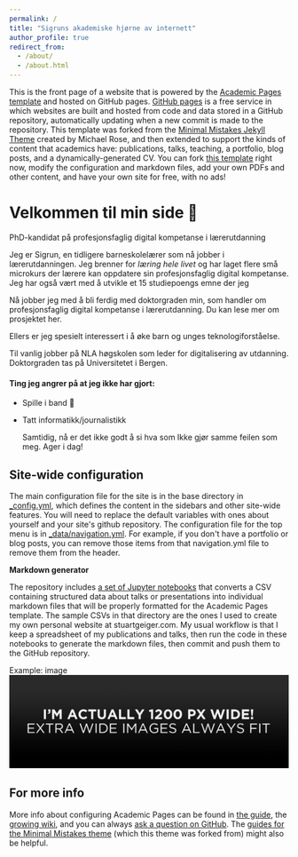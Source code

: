 ```yaml
---
permalink: /
title: "Sigruns akademiske hjørne av internett"
author_profile: true
redirect_from: 
  - /about/
  - /about.html
---
```


This is the front page of a website that is powered by the [Academic Pages template](https://github.com/academicpages/academicpages.github.io) and hosted on GitHub pages. [GitHub pages](https://pages.github.com) is a free service in which websites are built and hosted from code and data stored in a GitHub repository, automatically updating when a new commit is made to the repository. This template was forked from the [Minimal Mistakes Jekyll Theme](https://mmistakes.github.io/minimal-mistakes/) created by Michael Rose, and then extended to support the kinds of content that academics have: publications, talks, teaching, a portfolio, blog posts, and a dynamically-generated CV. You can fork [this template](https://github.com/academicpages/academicpages.github.io) right now, modify the configuration and markdown files, add your own PDFs and other content, and have your own site for free, with no ads!

Velkommen til min side 👋
======
PhD-kandidat på profesjonsfaglig digital kompetanse i lærerutdanning

Jeg er Sigrun, en tidligere barneskolelærer som nå jobber i lærerutdanningen. Jeg brenner for *læring hele livet* og har laget flere små microkurs der lærere kan oppdatere sin profesjonsfaglig digital kompetanse. Jeg har også vært med å utvikle et 15 studiepoengs emne der jeg 

Nå jobber jeg med å bli ferdig med doktorgraden min, som handler om profesjonsfaglig digital kompetanse i lærerutdanning. Du kan lese mer om prosjektet her. 

Ellers er jeg spesielt interessert i å øke barn og unges teknologiforståelse. 

Til vanlig jobber på NLA høgskolen som leder for digitalisering av utdanning. Doktorgraden tas på Universitetet i Bergen.

#### Ting jeg angrer på at jeg ikke har gjort: 

- Spille i band 🎸

- Tatt informatikk/journalistikk

  

  Samtidig, nå er det ikke godt å si hva som Ikke gjør samme feilen som meg. Ager i dag!

Site-wide configuration
------
The main configuration file for the site is in the base directory in [_config.yml](https://github.com/academicpages/academicpages.github.io/blob/master/_config.yml), which defines the content in the sidebars and other site-wide features. You will need to replace the default variables with ones about yourself and your site's github repository. The configuration file for the top menu is in [_data/navigation.yml](https://github.com/academicpages/academicpages.github.io/blob/master/_data/navigation.yml). For example, if you don't have a portfolio or blog posts, you can remove those items from that navigation.yml file to remove them from the header. 

**Markdown generator**

The repository includes [a set of Jupyter notebooks](https://github.com/academicpages/academicpages.github.io/tree/master/markdown_generator
) that converts a CSV containing structured data about talks or presentations into individual markdown files that will be properly formatted for the Academic Pages template. The sample CSVs in that directory are the ones I used to create my own personal website at stuartgeiger.com. My usual workflow is that I keep a spreadsheet of my publications and talks, then run the code in these notebooks to generate the markdown files, then commit and push them to the GitHub repository.



Example: image
![Editing a markdown file for a talk](/images/image-alignment-1200x4002.jpg)

For more info
------
More info about configuring Academic Pages can be found in [the guide](https://academicpages.github.io/markdown/), the [growing wiki](https://github.com/academicpages/academicpages.github.io/wiki), and you can always [ask a question on GitHub](https://github.com/academicpages/academicpages.github.io/discussions). The [guides for the Minimal Mistakes theme](https://mmistakes.github.io/minimal-mistakes/docs/configuration/) (which this theme was forked from) might also be helpful.
